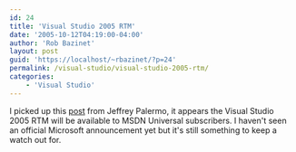 ```yaml
---
id: 24
title: 'Visual Studio 2005 RTM'
date: '2005-10-12T04:19:00-04:00'
author: 'Rob Bazinet'
layout: post
guid: 'https://localhost/~rbazinet/?p=24'
permalink: /visual-studio/visual-studio-2005-rtm/
categories:
    - 'Visual Studio'
---
```


I picked up this [post](https://codebetter.com/blogs/jeffrey.palermo/archive/2005/10/11/132969.aspx) from Jeffrey Palermo, it appears the Visual Studio 2005 RTM will be available to MSDN Universal subscribers. I haven't seen an official Microsoft announcement yet but it's still something to keep a watch out for.